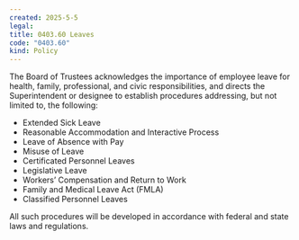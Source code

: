 ```yaml
---
created: 2025-5-5
legal: 
title: 0403.60 Leaves
code: "0403.60"
kind: Policy
---
```


The Board of Trustees acknowledges the importance of employee leave for health, family, professional, and civic responsibilities, and directs the Superintendent or designee to establish procedures addressing, but not limited to, the following:
-	Extended Sick Leave 
-	Reasonable Accommodation and Interactive Process
-	Leave of Absence with Pay
-	Misuse of Leave
-	Certificated Personnel Leaves
-	Legislative Leave
-	Workers’ Compensation and Return to Work
-	Family and Medical Leave Act (FMLA)
-	Classified Personnel Leaves

All such procedures will be developed in accordance with federal and state laws and regulations.
